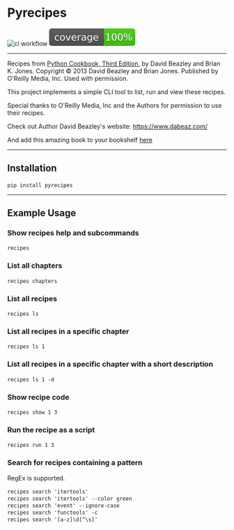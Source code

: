 # Pyrecipes

![ci workflow](https://github.com/ChrisA87/pyrecipes/actions/workflows/ci.yml/badge.svg)
![coverage-badge](https://raw.githubusercontent.com/ChrisA87/pyrecipes/aa37d4757dd7ecbc0b1f2ec93eeb55165be12307/coverage.svg)

---

Recipes from [Python Cookbook, Third Edition](https://www.oreilly.com/library/view/python-cookbook-3rd/9781449357337/), by David Beazley and Brian K. Jones. Copyright © 2013 David Beazley and Brian Jones. Published by O'Reilly Media, Inc. Used with permission.

This project implements a simple CLI tool to list, run and view these recipes.

Special thanks to O'Reilly Media, Inc and the Authors for permission to use their recipes.

Check out Author David Beazley's website: https://www.dabeaz.com/

And add this amazing book to your bookshelf [here](https://www.amazon.co.uk/Python-Cookbook-David-Beazley/dp/1449340377/ref=sr_1_1?crid=1OU8UMUB7WGMI&keywords=python+cookbook&qid=1699549493&s=books&sprefix=python+cookbook%2Cstripbooks%2C279&sr=1-1)

---

## Installation

```
pip install pyrecipes
```

---

## Example Usage

### Show recipes help and subcommands
```
recipes
```

### List all chapters
```
recipes chapters
```

### List all recipes
```
recipes ls
```

### List all recipes in a specific chapter
```
recipes ls 1
```

### List all recipes in a specific chapter with a short description
```
recipes ls 1 -d
```

### Show recipe code
```
recipes show 1 3
```

### Run the recipe as a script
```
recipes run 1 3
```

### Search for recipes containing a pattern
RegEx is supported.
```
recipes search 'itertools'
recipes search 'itertools' --color green
recipes search 'event' --ignore-case
recipes search 'functools' -c
recipes search '[a-z]\d[^\s]'
```

